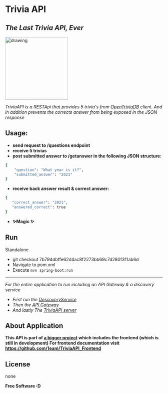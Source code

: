 # Trivia API
## _The Last Trivia API, Ever_

<img src="https://opentdb.com/images/logo.png" alt="drawing" width="200"/>


_TriviaAPI is a RESTApi that provides 5 trivia's from [OpenTriviaDB](https://opentdb.com/) client.
And in addition prevents the corrects answer from being exposed in the JSON response_

## Usage:

- **send request to /questions endpoint**
- **receive 5 trivias**
- **post submitted answer to /getanswer in the following JSON structure:**
```sh
{
    "question": "What year is it?",
    "submitted_answer": "2021"
}
```
- **receive back answer result & correct answer:**
 ```sh
{
    "correct_answer": "2021",
    "answered_correct": true
}
```
- **✨Magic ✨**

## Run
Standalone

- git checkout 7b794dbffe62d4ac8f2273bb69c7d280f311ab6d
- Navigate to pom.xml
- Execute ```mvn spring-boot:run```

------------------------
_For the entire application to run including an API Gateway & a discovery service_
- _First run the [DescoveryService](https://github.com/1eam/Trivia_API/tree/master/Quad%20-%20Trivia%20DiscoveryService)_
- _Then the [API Gateway](https://github.com/1eam/Trivia_API/tree/master/Quad%20-%20Trivia%20API%20Gateway)_
- _And lastly The [TriviaAPI server](https://github.com/1eam/Trivia_API/tree/master/Quad%20-%20TriviaApi)_



## About Application

**This API is part of [a bigger project](https://github.com/1eam/TriviaAPI_Frontend) which includes the frontend (which is still in development)
For frontend documentation visit https://github.com/1eam/TriviaAPI_Frontend**

## License

none

**Free Software :D**